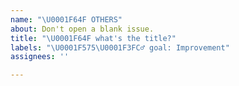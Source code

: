 ```yaml
---
name: "\U0001F64F OTHERS"
about: Don't open a blank issue.
title: "\U0001F64F what's the title?"
labels: "\U0001F575\U0001F3FC‍♂️ goal: Improvement"
assignees: ''

---
```



